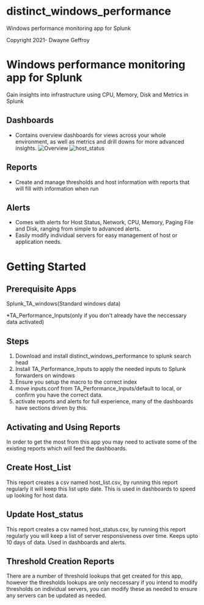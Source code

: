 # distinct_windows_performance
 Windows performance monitoring app for Splunk
 
 Copyright 2021- Dwayne Geffroy
 
# Windows performance monitoring app for Splunk
  
Gain insights into infrastructure using CPU, Memory, Disk and Metrics in Splunk

## Dashboards
- Contains overview dashboards for views across your whole environment, as well as metrics and drill downs for more advanced insights.
![Overview](https://user-images.githubusercontent.com/10578846/127149427-b67420fd-2d3b-4a8f-a1d8-6349566a0839.PNG)
![host_status](https://user-images.githubusercontent.com/10578846/127149651-c3861cce-897f-41c4-8117-eead2bb8f4d5.PNG)

## Reports
- Create and manage thresholds and host information with reports that will fill with information when run

## Alerts
- Comes with alerts for Host Status, Network, CPU, Memory, Paging File and Disk, ranging from simple to advanced alerts.
- Easily modify individual servers for easy management of host or application needs.

# Getting Started

## Prerequisite Apps
Splunk_TA_windows(Standard windows data)

*TA_Performance_Inputs(only if you don't already have the neccessary data activated)

## Steps
1. Download and install distinct_windows_performance to splunk search head
2. Install TA_Performance_Inputs to apply the needed inputs to Splunk forwarders on windows
3. Ensure you setup the macro to the correct index
4. move inputs.conf from TA_Performance_Inputs/default to local, or confirm you have the correct data.
5. activate reports and alerts for full experience, many of the dashboards have sections driven by this.

## Activating and Using Reports
In order to get the most from this app you may need to activate some of the existing reports which will feed the dashboards.

## Create Host_List 
This report creates a csv named host_list.csv, by running this report regularly it will keep this list upto date. This is used in dashboards to speed up looking for host data.

## Update Host_status
This report creates a csv named host_status.csv, by running this report regularly you will keep a list of server responsiveness over time. Keeps upto 10 days of data. Used in dashboards and alerts.

## Threshold Creation Reports
There are a number of threshold lookups that get created for this app, however the thresholds lookups are only neccessary if you intend to modify thresholds on individual servers, you can modify these as needed to ensure any servers can be updated as needed.

